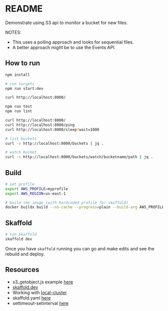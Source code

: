 # README

Demonstrate using S3 api to monitor a bucket for new files.  

NOTES:

* This uses a polling approach and looks for sequential files.  
* A better approach might be to use the Events API.  

## How to run

```sh
npm install

# run targets
npm run start:dev

curl http://localhost:8000/

npm run test
npm run lint
```

```sh
curl http://localhost:8000/
curl http://localhost:8000/ping
curl http://localhost:8000/sleep?wait=1000

# list buckets
curl -s http://localhost:8000/buckets | jq . 

# watch bucket
curl -s http://localhost:8000/buckets/watch/bucketname/path | jq .
```

## Build

```sh
# set profile
export AWS_PROFILE=myprofile
export AWS_REGION=us-east-1

# build the image (with hardcoded profile for skaffold)
docker buildx build --no-cache --progress=plain --build-arg AWS_PROFILE=$AWS_PROFILE --build-arg AWS_REGION=$AWS_REGION --build-context profile=/Users/${USER}/.aws -t awscli . 
```

## Skaffold

```sh
# run skaffold
skaffold dev 
```

Once you have `skaffold` running you can go and make edits and see the rebuild and deploy.  

## Resources

* s3_getobject.js example [here](https://github.com/awsdocs/aws-doc-sdk-examples/blob/main/javascriptv3/example_code/s3/src/s3_getobject.js)
* [skaffold.dev](https://skaffold.dev/)  
* Working with [local-cluster](https://skaffold.dev/docs/environment/local-cluster/)  
* skaffold.yaml [here](https://skaffold.dev/docs/references/yaml/)  
* settimeout-setinterval [here](https://javascript.info/settimeout-setinterval)